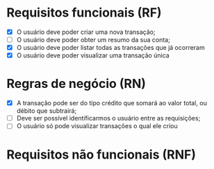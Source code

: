 # Requisitos funcionais (RF)
- [x] O usuário deve poder criar uma nova transação;
- [ ] O usuário deve poder obter um resumo da sua conta;
- [x] O usuário deve poder listar todas as transações que já ocorreram
- [x] O usuário deve poder visualizar uma transação única

# Regras de negócio (RN)
- [x] A transação pode ser do tipo crédito que somará ao valor total, ou débito que subtrairá;
- [ ] Deve ser possível identificarmos o usuário entre as requisições;
- [ ] O usuário só pode visualizar transações o qual ele criou

# Requisitos não funcionais (RNF)
